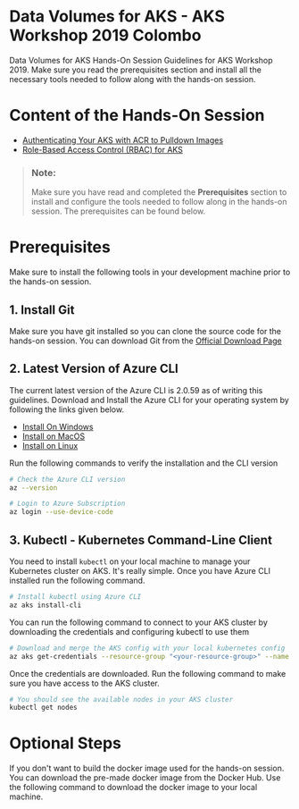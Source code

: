 # Data Volumes for AKS - AKS Workshop 2019 Colombo
Data Volumes for AKS Hands-On Session Guidelines for AKS Workshop 2019. Make sure you read the prerequisites section and install all the necessary tools needed to follow along with the hands-on session.

# Content of the Hands-On Session

* [Authenticating Your AKS with ACR to Pulldown Images](https://github.com/kasunkv/aks-workshop-security-for-aks/blob/master/guidelines/authenticating-with-acr.md)
* [Role-Based Access Control (RBAC) for AKS](https://github.com/kasunkv/aks-workshop-security-for-aks/blob/master/guidelines/rbac-for-aks.md)


> ### Note:
> Make sure you have read and completed the **Prerequisites** section to install and configure the tools needed to follow along in the hands-on session. The prerequisites can be found below.


# Prerequisites
Make sure to install the following tools in your development machine prior to the hands-on session.

## 1. Install Git
Make sure you have git installed so you can clone the source code for the hands-on session. You can download Git from the [Official Download Page](https://git-scm.com/downloads)

## 2. Latest Version of Azure CLI
The current latest version of the Azure CLI is 2.0.59 as of writing this guidelines. Download and Install the Azure CLI for your operating system by following the links given below.

* [Install On Windows](https://docs.microsoft.com/en-us/cli/azure/install-azure-cli-windows?view=azure-cli-latest)
* [Install on MacOS](https://docs.microsoft.com/en-us/cli/azure/install-azure-cli-macos?view=azure-cli-latest)
* [Install on Linux](https://docs.microsoft.com/en-us/cli/azure/install-azure-cli?view=azure-cli-latest)

Run the following commands to verify the installation and the CLI version
```bash
# Check the Azure CLI version
az --version

# Login to Azure Subscription
az login --use-device-code
```

## 3. Kubectl - Kubernetes Command-Line Client
You need to install `kubectl` on your local machine to manage your Kubernetes cluster on AKS. It's really simple. Once you have Azure CLI installed run the following command.

```bash
# Install kubectl using Azure CLI
az aks install-cli
```

You can run the following command to connect to your AKS cluster by downloading the credentials and configuring kubectl to use them

```bash
# Download and merge the AKS config with your local kubernetes config
az aks get-credentials --resource-group "<your-resource-group>" --name "<aks-cluster-name>"
```

Once the credentials are downloaded. Run the following command to make sure you have access to the AKS cluster.

```bash
# You should see the available nodes in your AKS cluster
kubectl get nodes
```


# Optional Steps
If you don't want to build the docker image used for the hands-on session. You can download the pre-made docker image from the Docker Hub. Use the following command to download the docker image to your local machine.

```bash

```